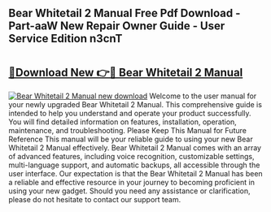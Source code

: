 ## Bear Whitetail 2 Manual Free Pdf Download - Part-aaW New Repair Owner Guide - User Service Edition n3cnT

# <h2><a href="http://bc12721.oget.top/?id=Bear+Whitetail+2+Manual">🔗Download New 👉🔴 Bear Whitetail 2 Manual</a></h2>

[![Bear Whitetail 2 Manual new download](https://i.imgur.com/5g1atiW.png)](http://bc12721.oget.top/?id=Bear+Whitetail+2+Manual)
Welcome to the user manual for your newly upgraded Bear Whitetail 2 Manual. This comprehensive guide is intended to help you understand and operate your product successfully. You will find detailed information on features, installation, operation, maintenance, and troubleshooting. Please Keep This Manual for Future Reference This manual will be your reliable guide to using your new Bear Whitetail 2 Manual effectively. Bear Whitetail 2 Manual comes with an array of advanced features, including voice recognition, customizable settings, multi-language support, and automatic backups, all accessible through the user interface. Our expectation is that the Bear Whitetail 2 Manual has been a reliable and effective resource in your journey to becoming proficient in using your new gadget. Should you need any assistance or clarification, please do not hesitate to contact our support team.
